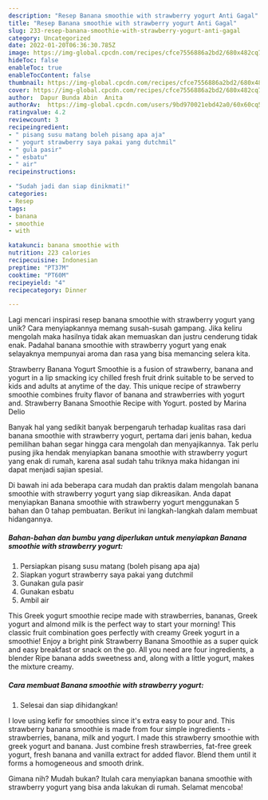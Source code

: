 ```yaml
---
description: "Resep Banana smoothie with strawberry yogurt Anti Gagal"
title: "Resep Banana smoothie with strawberry yogurt Anti Gagal"
slug: 233-resep-banana-smoothie-with-strawberry-yogurt-anti-gagal
category: Uncategorized
date: 2022-01-20T06:36:30.785Z
image: https://img-global.cpcdn.com/recipes/cfce7556886a2bd2/680x482cq70/banana-smoothie-with-strawberry-yogurt-foto-resep-utama.jpg
hideToc: false
enableToc: true
enableTocContent: false
thumbnail: https://img-global.cpcdn.com/recipes/cfce7556886a2bd2/680x482cq70/banana-smoothie-with-strawberry-yogurt-foto-resep-utama.jpg
cover: https://img-global.cpcdn.com/recipes/cfce7556886a2bd2/680x482cq70/banana-smoothie-with-strawberry-yogurt-foto-resep-utama.jpg
author:  Dapur Bunda Abin  Anita
authorAv:  https://img-global.cpcdn.com/users/9bd970021ebd42a0/60x60cq50/avatar.jpg
ratingvalue: 4.2
reviewcount: 3
recipeingredient:
- " pisang susu matang boleh pisang apa aja"
- " yogurt strawberry saya pakai yang dutchmil"
- " gula pasir"
- " esbatu"
- " air"
recipeinstructions:

- "Sudah jadi dan siap dinikmati!"
categories:
- Resep
tags:
- banana
- smoothie
- with

katakunci: banana smoothie with 
nutrition: 223 calories
recipecuisine: Indonesian
preptime: "PT37M"
cooktime: "PT60M"
recipeyield: "4"
recipecategory: Dinner

---
```



Lagi mencari inspirasi resep banana smoothie with strawberry yogurt yang unik? Cara menyiapkannya memang susah-susah gampang. Jika keliru mengolah maka hasilnya tidak akan memuaskan dan justru cenderung tidak enak. Padahal banana smoothie with strawberry yogurt yang enak selayaknya mempunyai aroma dan rasa yang bisa memancing selera kita.


Strawberry Banana Yogurt Smoothie is a fusion of strawberry, banana and yogurt in a lip smacking icy chilled fresh fruit drink suitable to be served to kids and adults at anytime of the day. This unique recipe of strawberry smoothie combines fruity flavor of banana and strawberries with yogurt and. Strawberry Banana Smoothie Recipe with Yogurt. posted by Marina Delio

Banyak hal yang sedikit banyak berpengaruh terhadap kualitas rasa dari banana smoothie with strawberry yogurt, pertama dari jenis bahan, kedua pemilihan bahan segar hingga cara mengolah dan menyajikannya. Tak perlu pusing jika hendak menyiapkan banana smoothie with strawberry yogurt yang enak di rumah, karena asal sudah tahu triknya maka hidangan ini dapat menjadi sajian spesial.


Di bawah ini ada beberapa cara mudah dan praktis dalam mengolah banana smoothie with strawberry yogurt yang siap dikreasikan. Anda dapat menyiapkan Banana smoothie with strawberry yogurt menggunakan 5 bahan dan 0 tahap pembuatan. Berikut ini langkah-langkah dalam membuat hidangannya.

<!--inarticleads1-->

##### Bahan-bahan dan bumbu yang diperlukan untuk menyiapkan Banana smoothie with strawberry yogurt:

1. Persiapkan  pisang susu matang (boleh pisang apa aja)
1. Siapkan  yogurt strawberry saya pakai yang dutchmil
1. Gunakan  gula pasir
1. Gunakan  esbatu
1. Ambil  air


This Greek yogurt smoothie recipe made with strawberries, bananas, Greek yogurt and almond milk is the perfect way to start your morning! This classic fruit combination goes perfectly with creamy Greek yogurt in a smoothie! Enjoy a bright pink Strawberry Banana Smoothie as a super quick and easy breakfast or snack on the go. All you need are four ingredients, a blender Ripe banana adds sweetness and, along with a little yogurt, makes the mixture creamy. 

<!--inarticleads2-->

##### Cara membuat Banana smoothie with strawberry yogurt:


1. Selesai dan siap dihidangkan!

I love using kefir for smoothies since it&#39;s extra easy to pour and. This strawberry banana smoothie is made from four simple ingredients - strawberries, banana, milk and yogurt. I made this strawberry smoothie with greek yogurt and banana. Just combine fresh strawberries, fat-free greek yogurt, fresh banana and vanilla extract for added flavor. Blend them until it forms a homogeneous and smooth drink. 

Gimana nih? Mudah bukan? Itulah cara menyiapkan banana smoothie with strawberry yogurt yang bisa anda lakukan di rumah. Selamat mencoba!
